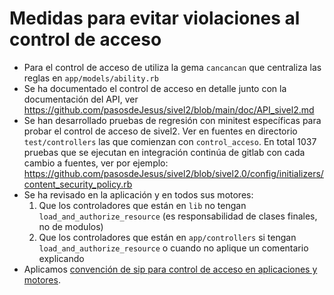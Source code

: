 # Medidas para evitar violaciones al control de acceso

* Para el control de acceso de utiliza la gema `cancancan` que centraliza las reglas en `app/models/ability.rb`
* Se ha documentado el control de acceso en detalle junto con la documentación del API, ver <https://github.com/pasosdeJesus/sivel2/blob/main/doc/API_sivel2.md>
* Se han desarrollado pruebas de regresión con minitest específicas para probar el control de acceso de sivel2.  Ver en fuentes en directorio `test/controllers` las que comienzan con `control_acceso`.  En total 1037 pruebas que se ejecutan en integración continúa de gitlab con cada cambio a fuentes, ver por ejemplo: https://github.com/pasosdeJesus/sivel2/blob/sivel2.0/config/initializers/content_security_policy.rb
* Se ha revisado en la aplicación y en todos sus motores: 
  1. Que los controladores que están en `lib` no tengan `load_and_authorize_resource` (es responsabilidad de clases finales, no de modulos)
  2. Que los controladores que están en `app/controllers` si tengan `load_and_authorize_resource` o cuando no aplique un comentario explicando
* Aplicamos [convención de sip para control de acceso en aplicaciones y motores](https://github.com/pasosdeJesus/sip/blob/main/doc/convenciones.md#control-de-acceso).
 
